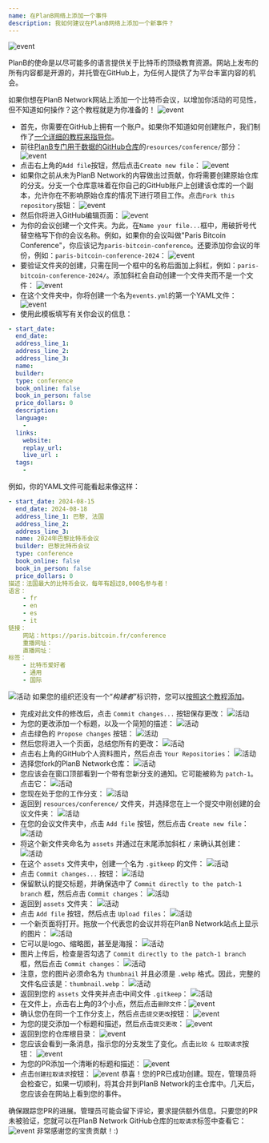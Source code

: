 ```yaml
---
name: 在PlanB网络上添加一个事件
description: 我如何建议在PlanB网络上添加一个新事件？
---
```

![event](assets/cover.webp)

PlanB的使命是以尽可能多的语言提供关于比特币的顶级教育资源。网站上发布的所有内容都是开源的，并托管在GitHub上，为任何人提供了为平台丰富内容的机会。

如果你想在PlanB Network网站上添加一个比特币会议，以增加你活动的可见性，但不知道如何操作？这个教程就是为你准备的！
![event](assets/01.webp)
- 首先，你需要在GitHub上拥有一个账户。如果你不知道如何创建账户，我们制作了[一个详细的教程来指导你](https://planb.network/tutorials/others/contribution/create-github-account-a75fc39d-f0d0-44dc-9cd5-cd94aee0c07c)。
- 前往[PlanB专门用于数据的GitHub仓库](https://github.com/PlanB-Network/bitcoin-educational-content/tree/dev/resources/conference)的`resources/conference/`部分：
![event](assets/02.webp)
- 点击右上角的`Add file`按钮，然后点击`Create new file`：
![event](assets/03.webp)
- 如果你之前从未为PlanB Network的内容做出过贡献，你将需要创建原始仓库的分支。分支一个仓库意味着在你自己的GitHub账户上创建该仓库的一个副本，允许你在不影响原始仓库的情况下进行项目工作。点击`Fork this repository`按钮：
![event](assets/04.webp)
- 然后你将进入GitHub编辑页面：
![event](assets/05.webp)
- 为你的会议创建一个文件夹。为此，在`Name your file...`框中，用破折号代替空格写下你的会议名称。例如，如果你的会议叫做"Paris Bitcoin Conference"，你应该记为`paris-bitcoin-conference`。还要添加你会议的年份，例如：`paris-bitcoin-conference-2024`：
![event](assets/06.webp)
- 要验证文件夹的创建，只需在同一个框中的名称后面加上斜杠，例如：`paris-bitcoin-conference-2024/`。添加斜杠会自动创建一个文件夹而不是一个文件：
![event](assets/07.webp)
- 在这个文件夹中，你将创建一个名为`events.yml`的第一个YAML文件：
![event](assets/08.webp)
- 使用此模板填写有关你会议的信息：

```yaml
- start_date:
  end_date:
  address_line_1:
  address_line_2: 
  address_line_3: 
  name:
  builder:
  type: conference
  book_online: false
  book_in_person: false
  price_dollars: 0
  description:
  language: 
    - 
  links:
    website:
    replay_url:    
    live_url :
  tags: 
    - 
```

例如，你的YAML文件可能看起来像这样：

```yaml
- start_date: 2024-08-15
  end_date: 2024-08-18
  address_line_1: 巴黎, 法国
  address_line_2: 
  address_line_3: 
  name: 2024年巴黎比特币会议
  builder: 巴黎比特币会议
  type: conference
  book_online: false
  book_in_person: false
  price_dollars: 0
描述：法国最大的比特币会议，每年有超过8,000名参与者！
语言：
    - fr
    - en
    - es
    - it
链接：
    网站：https://paris.bitcoin.fr/conference
    重播网址：
    直播网址：
标签：
    - 比特币爱好者
    - 通用
    - 国际
```
![活动](assets/09.webp)
如果您的组织还没有一个“*构建者*”标识符，您可以[按照这个教程添加](https://planb.network/tutorials/others/contribution/add-builder-b5834c46-6dcc-4064-8d68-1ef529991d3d)。

- 完成对此文件的修改后，点击 `Commit changes...` 按钮保存更改：
![活动](assets/10.webp)
- 为您的更改添加一个标题，以及一个简短的描述：
![活动](assets/11.webp)
- 点击绿色的 `Propose changes` 按钮：
![活动](assets/12.webp)
- 然后您将进入一个页面，总结您所有的更改：
![活动](assets/13.webp)
- 点击右上角的GitHub个人资料图片，然后点击 `Your Repositories`：
![活动](assets/14.webp)
- 选择您fork的PlanB Network仓库：
![活动](assets/15.webp)
- 您应该会在窗口顶部看到一个带有您新分支的通知。它可能被称为 `patch-1`。点击它：
![活动](assets/16.webp)
- 您现在处于您的工作分支：
![活动](assets/17.webp)
- 返回到 `resources/conference/` 文件夹，并选择您在上一个提交中刚创建的会议文件夹：
![活动](assets/18.webp)
- 在您的会议文件夹中，点击 `Add file` 按钮，然后点击 `Create new file`：
![活动](assets/19.webp)
- 将这个新文件夹命名为 `assets` 并通过在末尾添加斜杠 `/` 来确认其创建：
![活动](assets/20.webp)
- 在这个 `assets` 文件夹中，创建一个名为 `.gitkeep` 的文件：
![活动](assets/21.webp)
- 点击 `Commit changes...` 按钮：
![活动](assets/22.webp)
- 保留默认的提交标题，并确保选中了 `Commit directly to the patch-1 branch` 框，然后点击 `Commit changes`：
![活动](assets/23.webp)
- 返回到 `assets` 文件夹：
![活动](assets/24.webp)
- 点击 `Add file` 按钮，然后点击 `Upload files`： ![活动](assets/25.webp)
- 一个新页面将打开。拖放一个代表您的会议并将在PlanB Network站点上显示的图片：
![活动](assets/26.webp)
- 它可以是logo、缩略图，甚至是海报：
![活动](assets/27.webp)
- 图片上传后，检查是否勾选了 `Commit directly to the patch-1 branch` 框，然后点击 `Commit changes`：
![活动](assets/28.webp)
- 注意，您的图片必须命名为 `thumbnail` 并且必须是 `.webp` 格式。因此，完整的文件名应该是：`thumbnail.webp`：
![活动](assets/29.webp)
- 返回到您的 `assets` 文件夹并点击中间文件 `.gitkeep`：
![活动](assets/30.webp)
- 在文件上，点击右上角的3个小点，然后点击`删除文件`：![event](assets/31.webp)
- 确认您仍在同一个工作分支上，然后点击`提交更改`按钮：
![event](assets/32.webp)
- 为您的提交添加一个标题和描述，然后点击`提交更改`：
![event](assets/33.webp)
- 返回到您的仓库根目录：
![event](assets/34.webp)
- 您应该会看到一条消息，指示您的分支发生了变化。点击`比较 & 拉取请求`按钮：
![event](assets/35.webp)
- 为您的PR添加一个清晰的标题和描述：
![event](assets/36.webp)
- 点击`创建拉取请求`按钮：
![event](assets/37.webp)
恭喜！您的PR已成功创建。现在，管理员将会检查它，如果一切顺利，将其合并到PlanB Network的主仓库中。几天后，您应该会在网站上看到您的事件。

确保跟踪您PR的进展。管理员可能会留下评论，要求提供额外信息。只要您的PR未被验证，您就可以在PlanB Network GitHub仓库的`拉取请求`标签中查看它：
![event](assets/38.webp)
非常感谢您的宝贵贡献！:)
